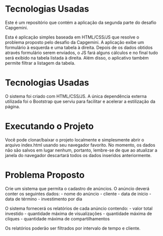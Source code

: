 <h1> Tecnologias Usadas </h1>

Este é um repositório que contém a aplicação da segunda parte do desafio Capgemini.

Esta é aplicação simples baseada em HTML/CSS/JS que resolve o problema proposto pelo desafio da Capgemini.
A aplicação exibe um formulário à esquerda e uma tabela à direita. Depois de os dados obtidos através formulário serem enviados, o JS fará alguns cálculos e no final tudo será exibido na tabela listada à direita. Além disso, o aplicativo também permite filtrar a listagem da tabela.


# Tecnologias Usadas
O sistema foi criado com HTML/CSS/JS. A única dependência externa utilizada foi o Bootstrap que serviu para facilitar e acelerar a estilização da página.


# Executando o Projeto
Você pode clonar/baixar o projeto localmente e simplesmente abrir o arquivo index.html usando seu navegador favorito. No momento, os dados não são salvos em lugar nenhum, portanto, lembre-se de que ao atualizar a janela do navegador descartará todos os dados inseridos anteriormente.


# Problema Proposto
Crie um sistema que permita o cadastro de anúncios. O anúncio deverá conter os seguintes dados:
    - nome do anúncio
    - cliente
    - data de início
    - data de término
    - investimento por dia

O sistema fornecerá os relatórios de cada anúncio contendo:
    - valor total investido
    - quantidade máxima de visualizações
    - quantidade máxima de cliques
    - quantidade máxima de compartilhamentos

Os relatórios poderão ser filtrados por intervalo de tempo e cliente.
